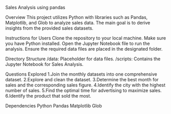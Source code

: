 Sales Analysis using pandas

Overview
This project utilizes Python with libraries such as Pandas, Matplotlib, and Glob to analyze sales data. The main goal is to derive insights from the provided sales datasets.

Instructions for Users
Clone the repository to your local machine.
Make sure you have Python installed.
Open the Jupyter Notebook file to run the analysis.
Ensure the required data files are placed in the designated folder.

Directory Structure
/data: Placeholder for data files.
/scripts: Contains the Jupyter Notebook for Sales Analysis.

Questions Explored
1.Join the monthly datasets into one comprehensive dataset.
2.Explore and clean the dataset.
3.Determine the best month for sales and the corresponding sales figure.
4.Identify the city with the highest number of sales.
5.Find the optimal time for advertising to maximize sales.
6.Identify the product that sold the most.

Dependencies
Python
Pandas
Matplotlib
Glob
